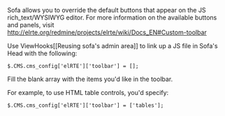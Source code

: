 Sofa allows you to override the default buttons that appear on the JS rich_text/WYSIWYG editor. For more information on the available buttons and panels, visit http://elrte.org/redmine/projects/elrte/wiki/Docs_EN#Custom-toolbar

Use ViewHooks[[Reusing sofa's admin area]] to link up a JS file in Sofa's Head with the following:

`$.CMS.cms_config['elRTE']['toolbar'] = [];` 

Fill the blank array with the items you'd like in the toolbar. 

For example, to use HTML table controls, you'd specify:

`$.CMS.cms_config['elRTE']['toolbar'] = ['tables'];`